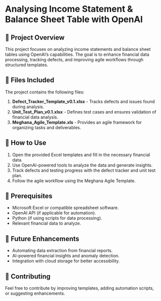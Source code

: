 # Analysing Income Statement & Balance Sheet Table with OpenAI

## 📌 Project Overview
This project focuses on analyzing income statements and balance sheet tables using OpenAI’s capabilities. The goal is to enhance financial data processing, tracking defects, and improving agile workflows through structured templates.

## 📂 Files Included
The project contains the following files:

1. **Defect_Tracker_Template_v0.1.xlsx** - Tracks defects and issues found during analysis.  
2. **Unit_Test_Plan_v0.1.xlsx** - Defines test cases and ensures validation of financial data analysis.  
3. **Meghana_Agile_Template.xls** - Provides an agile framework for organizing tasks and deliverables.

## 🚀 How to Use
1. Open the provided Excel templates and fill in the necessary financial data.
2. Use OpenAI-powered tools to analyze the data and generate insights.
3. Track defects and testing progress with the defect tracker and unit test plan.
4. Follow the agile workflow using the Meghana Agile Template.

## 🔧 Prerequisites
- Microsoft Excel or compatible spreadsheet software.
- OpenAI API (if applicable for automation).
- Python (if using scripts for data processing).
- Relevant financial data to analyze.

## 🔮 Future Enhancements
- Automating data extraction from financial reports.
- AI-powered financial insights and anomaly detection.
- Integration with cloud storage for better accessibility.

## 🤝 Contributing
Feel free to contribute by improving templates, adding automation scripts, or suggesting enhancements.


